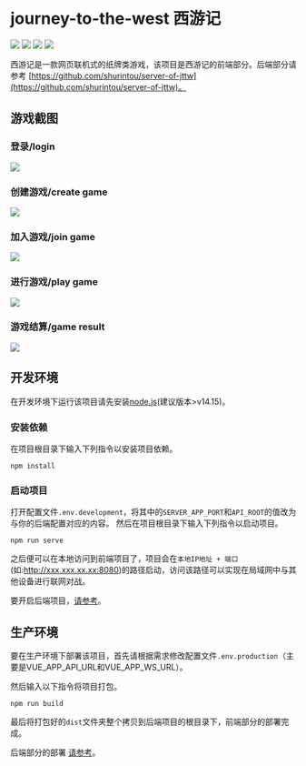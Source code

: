 # journey-to-the-west 西游记

[![](https://img.shields.io/badge/Vue.js-2.6-brightgreen)](https://cn.vuejs.org/index.html)
[![](https://img.shields.io/badge/Vue--CLI-4.5-green)](https://cli.vuejs.org/zh/)
[![](https://img.shields.io/badge/Element--UI-2.15-blue)](https://element.eleme.io/#/zh-CN)
[![](https://img.shields.io/badge/Echarts-5.0-red)](https://echarts.apache.org/zh/index.html)


西游记是一款网页联机式的纸牌类游戏，该项目是西游记的前端部分。后端部分请参考 [https://github.com/shurintou/server-of-jttw](https://github.com/shurintou/server-of-jttw)。

## 游戏截图

### 登录/login
![](https://github.com/shurintou/journey-to-the-west/blob/master/docs/login.gif)

### 创建游戏/create game
![](https://github.com/shurintou/journey-to-the-west/blob/master/docs/create_game.gif)

### 加入游戏/join game
![](https://github.com/shurintou/journey-to-the-west/blob/master/docs/join_game.gif)

### 进行游戏/play game
![](https://github.com/shurintou/journey-to-the-west/blob/master/docs/play_game.gif)

### 游戏结算/game result
![](https://github.com/shurintou/journey-to-the-west/blob/master/docs/game_result.gif)

## 开发环境
在开发环境下运行该项目请先安装[node.js](https://nodejs.org/en/)(建议版本>v14.15)。

### 安装依赖
在项目根目录下输入下列指令以安装项目依赖。

```
npm install
```

### 启动项目
打开配置文件`.env.development`，将其中的`SERVER_APP_PORT`和`API_ROOT`的值改为与你的后端配置对应的内容。
然后在项目根目录下输入下列指令以启动项目。
```
npm run serve
```

之后便可以在本地访问到前端项目了，项目会在`本地IP地址 + 端口`(如:http://xxx.xxx.xx.xx:8080)的路径启动，访问该路径可以实现在局域网中与其他设备进行联网对战。

要开启后端项目，[请参考](https://github.com/shurintou/server-of-jttw#%E5%BC%80%E5%8F%91%E7%8E%AF%E5%A2%83)。

## 生产环境
要在生产环境下部署该项目，首先请根据需求修改配置文件`.env.production`（主要是VUE_APP_API_URL和VUE_APP_WS_URL）。

然后输入以下指令将项目打包。
```
npm run build
```
最后将打包好的`dist`文件夹整个拷贝到后端项目的根目录下，前端部分的部署完成。

后端部分的部署 [请参考](https://github.com/shurintou/server-of-jttw#%E7%94%9F%E4%BA%A7%E7%8E%AF%E5%A2%83)。
